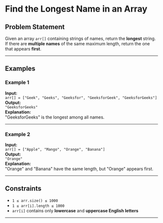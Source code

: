 # Find the Longest Name in an Array

## Problem Statement

Given an array `arr[]` containing strings of names, return the **longest** string.  
If there are **multiple names** of the same maximum length, return the one that appears **first**.

---

## Examples

### Example 1
**Input:**  
`arr[] = ["Geek", "Geeks", "Geeksfor", "GeeksforGeek", "GeeksforGeeks"]`  
**Output:**  
`"GeeksforGeeks"`  
**Explanation:**  
"GeeksforGeeks" is the longest among all names.

---

### Example 2  
**Input:**  
`arr[] = ["Apple", "Mango", "Orange", "Banana"]`  
**Output:**  
`"Orange"`  
**Explanation:**  
"Orange" and "Banana" have the same length, but "Orange" appears first.

---

## Constraints

- `1 ≤ arr.size() ≤ 1000`
- `1 ≤ arr[i].length ≤ 1000`
- `arr[i]` contains only **lowercase** and **uppercase English letters**

---
